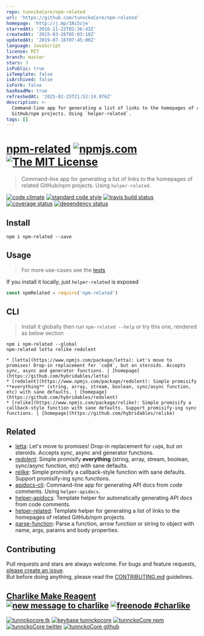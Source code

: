 ```yaml
---
repo: tunnckoCore/npm-related
url: 'https://github.com/tunnckoCore/npm-related'
homepage: 'http://j.mp/1Ni5zje'
starredAt: '2016-11-22T02:36:43Z'
createdAt: '2015-03-26T05:03:10Z'
updatedAt: '2019-07-16T07:45:00Z'
language: JavaScript
license: MIT
branch: master
stars: 3
isPublic: true
isTemplate: false
isArchived: false
isFork: false
hasReadMe: true
refreshedAt: '2025-02-25T21:52:14.976Z'
description: >-
  Command-line app for generating a list of links to the homepages of related
  GitHub/npm projects. Using `helper-related`.
tags: []
---
```


# [npm-related][author-www-url] [![npmjs.com][npmjs-img]][npmjs-url] [![The MIT License][license-img]][license-url] 

> Command-line app for generating a list of links to the homepages of related GitHub/npm projects. Using `helper-related`.

[![code climate][codeclimate-img]][codeclimate-url] [![standard code style][standard-img]][standard-url] [![travis build status][travis-img]][travis-url] [![coverage status][coveralls-img]][coveralls-url] [![dependency status][david-img]][david-url]


## Install
```
npm i npm-related --save
```


## Usage
> For more use-cases see the [tests](./test.js)

If you install it locally, just `helper-related` is exposed

```js
const npmRelated = require('npm-related')
```

## CLI
> Install it globally then run `npm-related --help` or try this one, rendered as below section

```
npm i npm-related --global
npm-related letta relike redolent

* [letta](https://www.npmjs.com/package/letta): Let's move to promises! Drop-in replacement for `co@4`, but on steroids. Accepts sync, async and generator functions. | [homepage](https://github.com/hybridables/letta)
* [redolent](https://www.npmjs.com/package/redolent): Simple promisify **everything** (string, array, stream, boolean, sync/async function, etc) with sane defaults. | [homepage](https://github.com/hybridables/redolent)
* [relike](https://www.npmjs.com/package/relike): Simple promisify a callback-style function with sane defaults. Support promisify-ing sync functions. | [homepage](https://github.com/hybridables/relike)
```


## Related
* [letta](https://github.com/hybridables/letta): Let's move to promises! Drop-in replacement for `co@4`, but on steroids. Accepts sync, async and generator functions.
* [redolent](https://github.com/hybridables/redolent): Simple promisify **everything** (string, array, stream, boolean, sync/async function, etc) with sane defaults.
* [relike](https://github.com/hybridables/relike): Simple promisify a callback-style function with sane defaults. Support promisify-ing sync functions.
* [apidocs-cli](https://github.com/tunnckocore/apidocs-cli): Command-line app for generating API docs from code comments. Using `helper-apidocs`.
* [helper-apidocs](https://github.com/jonschlinkert/helper-apidocs): Template helper for automatically generating API docs from code comments.
* [helper-related](https://github.com/helpers/helper-related): Template helper for generating a list of links to the homepages of related GitHub/npm projects.
* [parse-function](https://github.com/tunnckocore/parse-function): Parse a function, arrow function or string to object with name, args, params and body properties.


## Contributing
Pull requests and stars are always welcome. For bugs and feature requests, [please create an issue](https://github.com/tunnckoCore/npm-related/issues/new).  
But before doing anything, please read the [CONTRIBUTING.md](./CONTRIBUTING.md) guidelines.


## [Charlike Make Reagent](http://j.mp/1stW47C) [![new message to charlike][new-message-img]][new-message-url] [![freenode #charlike][freenode-img]][freenode-url]

[![tunnckocore.tk][author-www-img]][author-www-url] [![keybase tunnckocore][keybase-img]][keybase-url] [![tunnckoCore npm][author-npm-img]][author-npm-url] [![tunnckoCore twitter][author-twitter-img]][author-twitter-url] [![tunnckoCore github][author-github-img]][author-github-url]


[npmjs-url]: https://www.npmjs.com/package/npm-related
[npmjs-img]: https://img.shields.io/npm/v/npm-related.svg?label=npm-related

[license-url]: https://github.com/tunnckoCore/npm-related/blob/master/LICENSE
[license-img]: https://img.shields.io/badge/license-MIT-blue.svg


[codeclimate-url]: https://codeclimate.com/github/tunnckoCore/npm-related
[codeclimate-img]: https://img.shields.io/codeclimate/github/tunnckoCore/npm-related.svg

[travis-url]: https://travis-ci.org/tunnckoCore/npm-related
[travis-img]: https://img.shields.io/travis/tunnckoCore/npm-related.svg

[coveralls-url]: https://coveralls.io/r/tunnckoCore/npm-related
[coveralls-img]: https://img.shields.io/coveralls/tunnckoCore/npm-related.svg

[david-url]: https://david-dm.org/tunnckoCore/npm-related
[david-img]: https://img.shields.io/david/tunnckoCore/npm-related.svg

[standard-url]: https://github.com/feross/standard
[standard-img]: https://img.shields.io/badge/code%20style-standard-brightgreen.svg


[author-www-url]: http://www.tunnckocore.tk
[author-www-img]: https://img.shields.io/badge/www-tunnckocore.tk-fe7d37.svg

[keybase-url]: https://keybase.io/tunnckocore
[keybase-img]: https://img.shields.io/badge/keybase-tunnckocore-8a7967.svg

[author-npm-url]: https://www.npmjs.com/~tunnckocore
[author-npm-img]: https://img.shields.io/badge/npm-~tunnckocore-cb3837.svg

[author-twitter-url]: https://twitter.com/tunnckoCore
[author-twitter-img]: https://img.shields.io/badge/twitter-@tunnckoCore-55acee.svg

[author-github-url]: https://github.com/tunnckoCore
[author-github-img]: https://img.shields.io/badge/github-@tunnckoCore-4183c4.svg

[freenode-url]: http://webchat.freenode.net/?channels=charlike
[freenode-img]: https://img.shields.io/badge/freenode-%23charlike-5654a4.svg

[new-message-url]: https://github.com/tunnckoCore/ama
[new-message-img]: https://img.shields.io/badge/ask%20me-anything-green.svg
